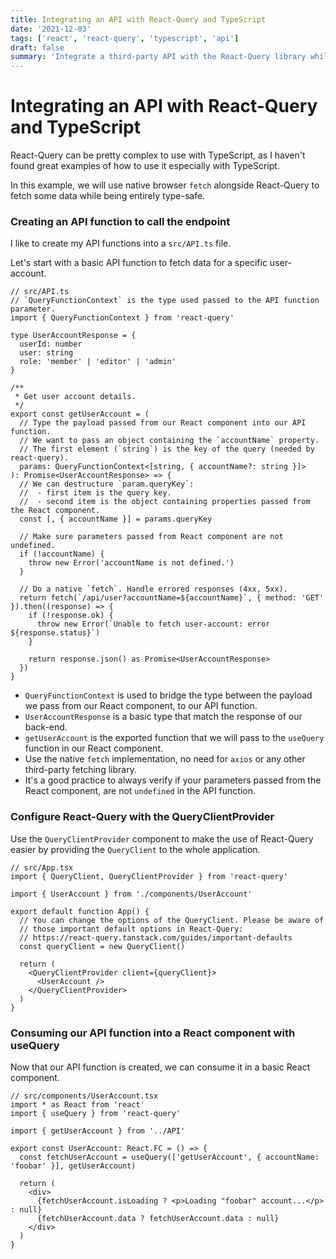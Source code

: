 ```yaml
---
title: Integrating an API with React-Query and TypeScript
date: '2021-12-03'
tags: ['react', 'react-query', 'typescript', 'api']
draft: false
summary: 'Integrate a third-party API with the React-Query library while being type-safe.'
---
```


# Integrating an API with React-Query and TypeScript

React-Query can be pretty complex to use with TypeScript, as I haven't found great examples of how to use it especially with TypeScript.

In this example, we will use native browser `fetch` alongside React-Query to fetch some data while being entirely type-safe.

### Creating an API function to call the endpoint

I like to create my API functions into a `src/API.ts` file.

Let's start with a basic API function to fetch data for a specific user-account.

```tsx
// src/API.ts
// `QueryFunctionContext` is the type used passed to the API function parameter.
import { QueryFunctionContext } from 'react-query'

type UserAccountResponse = {
  userId: number
  user: string
  role: 'member' | 'editor' | 'admin'
}

/**
 * Get user account details.
 */
export const getUserAccount = (
  // Type the payload passed from our React component into our API function.
  // We want to pass an object containing the `accountName` property.
  // The first element (`string`) is the key of the query (needed by react-query).
  params: QueryFunctionContext<[string, { accountName?: string }]>
): Promise<UserAccountResponse> => {
  // We can destructure `param.queryKey`:
  //  - first item is the query key.
  //  - second item is the object containing properties passed from the React component.
  const [, { accountName }] = params.queryKey

  // Make sure parameters passed from React component are not undefined.
  if (!accountName) {
    throw new Error('accountName is not defined.')
  }

  // Do a native `fetch`. Handle errored responses (4xx, 5xx).
  return fetch(`/api/user?accountName=${accountName}`, { method: 'GET' }).then((response) => {
    if (!response.ok) {
      throw new Error(`Unable to fetch user-account: error ${response.status}`)
    }

    return response.json() as Promise<UserAccountResponse>
  })
}
```

- `QueryFunctionContext` is used to bridge the type between the payload we pass from our React component, to our API function.
- `UserAccountResponse` is a basic type that match the response of our back-end.
- `getUserAccount` is the exported function that we will pass to the `useQuery` function in our React component.
- Use the native `fetch` implementation, no need for `axios` or any other third-party fetching library.
- It's a good practice to always verify if your parameters passed from the React component, are not `undefined` in the API function.

### Configure React-Query with the QueryClientProvider

Use the `QueryClientProvider` component to make the use of React-Query easier by providing the `QueryClient` to the whole application.

```tsx
// src/App.tsx
import { QueryClient, QueryClientProvider } from 'react-query'

import { UserAccount } from './components/UserAccount'

export default function App() {
  // You can change the options of the QueryClient. Please be aware of
  // those important default options in React-Query:
  // https://react-query.tanstack.com/guides/important-defaults
  const queryClient = new QueryClient()

  return (
    <QueryClientProvider client={queryClient}>
      <UserAccount />
    </QueryClientProvider>
  )
}
```

### Consuming our API function into a React component with useQuery

Now that our API function is created, we can consume it in a basic React component.

```tsx
// src/components/UserAccount.tsx
import * as React from 'react'
import { useQuery } from 'react-query'

import { getUserAccount } from '../API'

export const UserAccount: React.FC = () => {
  const fetchUserAccount = useQuery(['getUserAccount', { accountName: 'foobar' }], getUserAccount)

  return (
    <div>
      {fetchUserAccount.isLoading ? <p>Loading "foobar" account...</p> : null}
      {fetchUserAccount.data ? fetchUserAccount.data : null}
    </div>
  )
}
```
